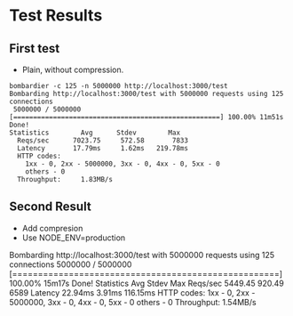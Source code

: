 # Test Results

## First test

- Plain, without compression.

```shell
bombardier -c 125 -n 5000000 http://localhost:3000/test
Bombarding http://localhost:3000/test with 5000000 requests using 125 connections
 5000000 / 5000000 [====================================================] 100.00% 11m51s
Done!
Statistics        Avg      Stdev        Max
  Reqs/sec      7023.75     572.58       7833
  Latency       17.79ms     1.62ms   219.78ms
  HTTP codes:
    1xx - 0, 2xx - 5000000, 3xx - 0, 4xx - 0, 5xx - 0
    others - 0
  Throughput:     1.83MB/s
```

## Second Result

- Add compresion
- Use NODE_ENV=production

Bombarding http://localhost:3000/test with 5000000 requests using 125 connections
 5000000 / 5000000 [====================================================] 100.00% 15m17s
Done!
Statistics        Avg      Stdev        Max
  Reqs/sec      5449.45     920.49       6589
  Latency       22.94ms     3.91ms   116.15ms
  HTTP codes:
    1xx - 0, 2xx - 5000000, 3xx - 0, 4xx - 0, 5xx - 0
    others - 0
  Throughput:     1.54MB/s